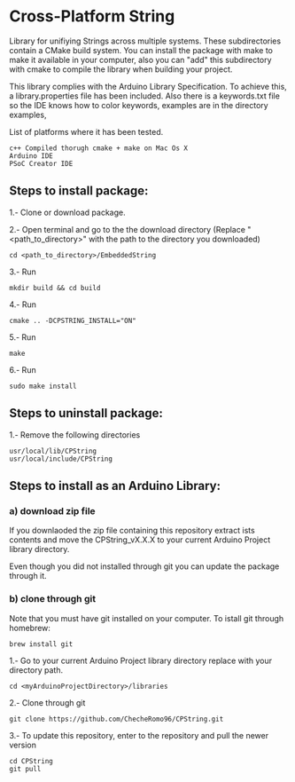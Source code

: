 # Cross-Platform String
 
Library for unifiying Strings across multiple systems. These subdirectories contain a CMake build system. You can install the package with make to make it available in your computer, also you can "add" this subdirectory with cmake to compile the library when building your project. 

This library complies with the Arduino Library Specification. To achieve this, a library.properties file has been included. Also there is a keywords.txt file so the IDE knows how to color keywords, examples are in the directory examples, 

List of platforms where it has been tested.

	c++ Compiled thorugh cmake + make on Mac Os X
	Arduino IDE
	PSoC Creator IDE

## Steps to install package:

1.- Clone or download package.

2.- Open terminal and go to the the download directory (Replace "<path_to_directory>" with the path to the directory you downloaded) 

	cd <path_to_directory>/EmbeddedString

3.- Run 

	mkdir build && cd build

4.- Run 
	
	cmake .. -DCPSTRING_INSTALL="ON"

5.- Run 
	
	make

6.- Run 
	
	sudo make install

## Steps to uninstall package:

1.- Remove the following directories

	usr/local/lib/CPString
	usr/local/include/CPString

## Steps to install as an Arduino Library:

### a) download zip file

If you downlaoded the zip file containing this repository extract ists contents and move the CPString_vX.X.X to your current Arduino Project library directory.

Even though you did not installed through git you can update the package through it.

### b) clone through git

Note that you must have git installed on your computer. To istall git through homebrew:

	brew install git

1.- Go to your current Arduino Project library directory replace <myArduinoProjectDirectory> with your directory path.

	cd <myArduinoProjectDirectory>/libraries

2.- Clone through git

	git clone https://github.com/ChecheRomo96/CPString.git

3.- To update this repository, enter to the repository and pull the newer version

	cd CPString
	git pull

